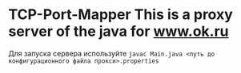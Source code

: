 TCP-Port-Mapper
This is a proxy server of the java for www.ok.ru
===============
Для запуска сервера используйте
<code>javac Main.java <путь до конфигурационного файла прокси>.properties</code>
